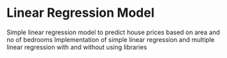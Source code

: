 # Linear Regression Model
Simple linear regression model to predict house prices based on area and no of bedrooms
Implementation of simple linear regression and multiple linear regression with and without using libraries
